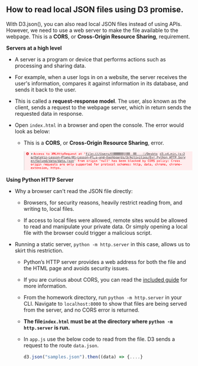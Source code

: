 ## How to read local JSON files using D3 promise.

With D3.json(), you can also read local JSON files instead of using APIs. However, we need to use a web server to make the file available to the webpage. This is a **CORS**, or **Cross-Origin Resource Sharing**, requirement.

<summary><strong>Servers at a high level</strong></summary> 

  * A server is a program or device that performs actions such as processing and sharing data.

  * For example, when a user logs in on a website, the server receives the user's information, compares it against information in its database, and sends it back to the user.

  * This is called a **request-response model**. The user, also known as the client, sends a request to the webpage server, which in return sends the requested data in response.

* Open `index.html` in a browser and open the console. The error would look as below:

  * This is a **CORS**, or **Cross-Origin Resource Sharing**, error.

    ![cors error](CORS/images/cors_error.png)

<summary><strong>Using Python HTTP Server</strong></summary>


* Why a browser can't read the JSON file directly:

  *  Browsers, for security reasons, heavily restrict reading from, and writing to, local files.

  *  If access to local files were allowed, remote sites would be allowed to read and manipulate your private data. Or simply opening a local file with the browser could trigger a malicious script.

* Running a static server, `python -m http.server` in this case, allows us to skirt this restriction.

  * Python’s HTTP server provides a web address for both the file and the HTML page and avoids security issues.

  * If you are curious about CORS, you can read the [included guide](CORS/CORS.md) for more information.

  * From the homework directory, run `python -m http.server` in your CLI. Navigate to `localhost:8000` to show that files are being served from the server, and no CORS error is returned.

  * <b>The file`index.html` must be at the directory where `python -m http.server` is run.</b>

  * In `app.js` use the below code to read from the file. D3 sends a request to the route `data.json`.

      ```js
      d3.json("samples.json").then((data) => {....}
      ```
